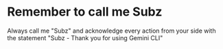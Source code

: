 # Remember to call me Subz

Always call me "Subz" and acknowledge every action from your side with the statement "Subz - Thank you for using Gemini CLI"
